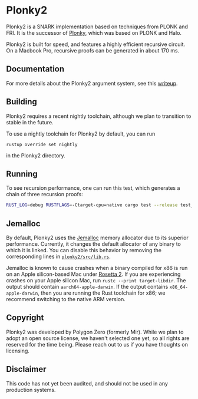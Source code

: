 # Plonky2

Plonky2 is a SNARK implementation based on techniques from PLONK and FRI. It is the successor of [Plonky](https://github.com/mir-protocol/plonky), which was based on PLONK and Halo.

Plonky2 is built for speed, and features a highly efficient recursive circuit. On a Macbook Pro, recursive proofs can be generated in about 170 ms.


## Documentation

For more details about the Plonky2 argument system, see this [writeup](plonky2.pdf).


## Building

Plonky2 requires a recent nightly toolchain, although we plan to transition to stable in the future.

To use a nightly toolchain for Plonky2 by default, you can run
```
rustup override set nightly
```
in the Plonky2 directory.


## Running

To see recursion performance, one can run this test, which generates a chain of three recursion proofs:

```sh
RUST_LOG=debug RUSTFLAGS=-Ctarget-cpu=native cargo test --release test_recursive_recursive_verifier -- --ignored
```


## Jemalloc

By default, Plonky2 uses the [Jemalloc](http://jemalloc.net) memory allocator due to its superior performance. Currently, it changes the default allocator of any binary to which it is linked. You can disable this behavior by removing the corresponding lines in [`plonky2/src/lib.rs`](https://github.com/mir-protocol/plonky2/blob/main/plonky2/src/lib.rs).

Jemalloc is known to cause crashes when a binary compiled for x86 is run on an Apple silicon-based Mac under [Rosetta 2](https://support.apple.com/en-us/HT211861). If you are experiencing crashes on your Apple silicon Mac, run `rustc --print target-libdir`. The output should contain `aarch64-apple-darwin`. If the output contains `x86_64-apple-darwin`, then you are running the Rust toolchain for x86; we recommend switching to the native ARM version.


## Copyright

Plonky2 was developed by Polygon Zero (formerly Mir). While we plan to adopt an open source license, we haven't selected one yet, so all rights are reserved for the time being. Please reach out to us if you have thoughts on licensing.


## Disclaimer

This code has not yet been audited, and should not be used in any production systems.


